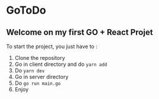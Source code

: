 # GoToDo

## Welcome on my first GO + React Projet

To start the project, you just have to :

 1. Clone the repository
 2. Go in client directory and do `yarn add`
 3. Do `yarn dev`
 4. Go in server directory
 5. Do `go run main.go`
 6. Enjoy